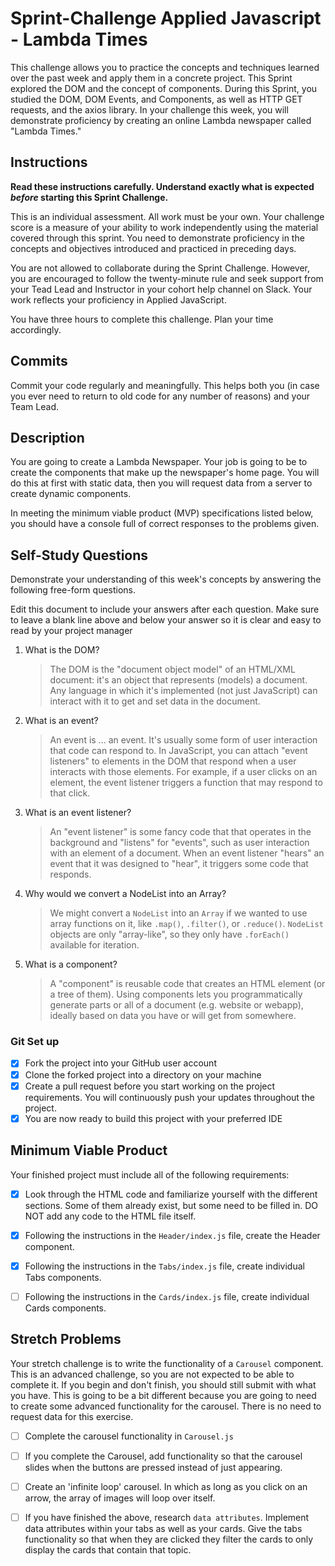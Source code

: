# Sprint-Challenge Applied Javascript - Lambda Times

This challenge allows you to practice the concepts and techniques learned over the past week and apply them in a concrete project. This Sprint explored the DOM and the concept of components. During this Sprint, you studied the DOM, DOM Events, and Components, as well as HTTP GET requests, and the axios library. In your challenge this week, you will demonstrate proficiency by creating an online Lambda newspaper called "Lambda Times."

## Instructions

**Read these instructions carefully. Understand exactly what is expected _before_ starting this Sprint Challenge.**

This is an individual assessment. All work must be your own. Your challenge score is a measure of your ability to work independently using the material covered through this sprint. You need to demonstrate proficiency in the concepts and objectives introduced and practiced in preceding days.

You are not allowed to collaborate during the Sprint Challenge. However, you are encouraged to follow the twenty-minute rule and seek support from your Tead Lead and Instructor in your cohort help channel on Slack. Your work reflects your proficiency in Applied JavaScript.

You have three hours to complete this challenge. Plan your time accordingly.

## Commits

Commit your code regularly and meaningfully. This helps both you (in case you ever need to return to old code for any number of reasons) and your Team Lead.

## Description

You are going to create a Lambda Newspaper. Your job is going to be to create the components that make up the newspaper's home page. You will do this at first with static data, then you will request data from a server to create dynamic components.

In meeting the minimum viable product (MVP) specifications listed below, you should have a console full of correct responses to the problems given.

## Self-Study Questions

Demonstrate your understanding of this week's concepts by answering the following free-form questions.

Edit this document to include your answers after each question. Make sure to leave a blank line above and below your answer so it is clear and easy to read by your project manager

1.  What is the DOM?

    > The DOM is the "document object model" of an HTML/XML document: it's an object that represents (models) a document. Any language in which it's implemented (not just JavaScript) can interact with it to get and set data in the document.

2.  What is an event?

    > An event is ... an event. It's usually some form of user interaction that code can respond to. In JavaScript, you can attach "event listeners" to elements in the DOM that respond when a user interacts with those elements. For example, if a user clicks on an element, the event listener triggers a function that may respond to that click.

3.  What is an event listener?

    > An "event listener" is some fancy code that that operates in the background and "listens" for "events", such as user interaction with an element of a document. When an event listener "hears" an event that it was designed to "hear", it triggers some code that responds. 

4.  Why would we convert a NodeList into an Array?

    > We might convert a `NodeList` into an `Array` if we wanted to use array functions on it, like `.map()`, `.filter()`, or `.reduce()`. `NodeList` objects are only "array-like", so they only have `.forEach()` available for iteration.

5.  What is a component?

    > A "component" is reusable code that creates an HTML element (or a tree of them). Using components lets you programmatically generate parts or all of a document (e.g. website or webapp), ideally based on data you have or will get from somewhere.

### Git Set up

*   [x] Fork the project into your GitHub user account
*   [x] Clone the forked project into a directory on your machine
*   [x] Create a pull request before you start working on the project requirements.  You will continuously push your updates throughout the project.
*   [x] You are now ready to build this project with your preferred IDE

## Minimum Viable Product

Your finished project must include all of the following requirements:

*   [x] Look through the HTML code and familiarize yourself with the different sections. Some of them already exist, but some need to be filled in. DO NOT add any code to the HTML file itself.

*   [x] Following the instructions in the `Header/index.js` file, create the Header component. 

*   [x] Following the instructions in the `Tabs/index.js` file, create individual Tabs components.

*   [ ] Following the instructions in the `Cards/index.js` file, create individual Cards components.

## Stretch Problems

Your stretch challenge is to write the functionality of a `Carousel` component. This is an advanced challenge, so you are not expected to be able to complete it. If you begin and don't finish, you should still submit with what you have. This is going to be a bit different because you are going to need to create some advanced functionality for the carousel. There is no need to request data for this exercise.

*   [ ] Complete the carousel functionality in `Carousel.js`

*   [ ] If you complete the Carousel, add functionality so that the carousel slides when the buttons are pressed instead of just appearing.

*   [ ] Create an 'infinite loop' carousel. In which as long as you click on an arrow, the array of images will loop over itself.

*   [ ] If you have finished the above, research `data attributes`. Implement data attributes within your tabs as well as your cards. Give the tabs functionality so that when they are clicked they filter the cards to only display the cards that contain that topic.
